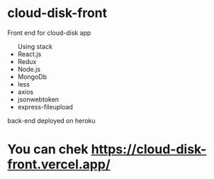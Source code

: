# cloud-disk-front

<p>Front end for cloud-disk app</p>
<ul>Using stack
<li>React.js</li>
<li>Redux</li>
<li>Node.js</li>
<li>MongoDb</li>
<li>less</li>
<li>axios</li>
<li>jsonwebtoken</li>
<li>express-fileupload</li>
</ul>
<p>back-end deployed on heroku</p>

# You can chek https://cloud-disk-front.vercel.app/
